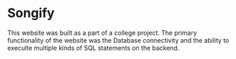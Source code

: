 # Songify

This website was built as a part of a college project. The primary functionality of the website was the Database connectivity and the ability to execulte multiple kinds of SQL statements on the backend.

